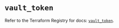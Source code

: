 # `vault_token`

Refer to the Terraform Registry for docs: [`vault_token`](https://registry.terraform.io/providers/hashicorp/vault/4.8.0/docs/resources/token).
